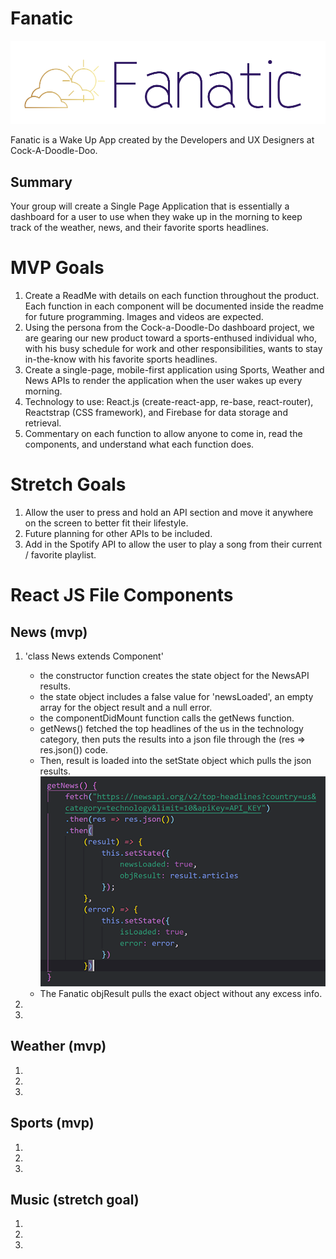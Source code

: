 # Fanatic 
![logo placeholder](src/img/fanatic-logo-5.PNG "Logo placeholder")

Fanatic is a Wake Up App created by the Developers and UX Designers at Cock-A-Doodle-Doo.

## Summary

Your group will create a Single Page Application that is essentially a dashboard for a user to use when they wake up in the morning to keep track of the weather, news, and their favorite sports headlines.

# MVP Goals
1. Create a ReadMe with details on each function throughout the product. Each function in each component will be documented inside the readme for future programming. Images and videos are expected.
1. Using the persona from the Cock-a-Doodle-Do dashboard project, we are gearing our new product toward a sports-enthused individual who, with his busy schedule for work and other responsibilities, wants to stay in-the-know with his favorite sports headlines. 
1. Create a single-page, mobile-first application using Sports, Weather and News APIs to render the application when the user wakes up every morning.
1. Technology to use: React.js (create-react-app, re-base, react-router), Reactstrap (CSS framework), and Firebase for data storage and retrieval.
1. Commentary on each function to allow anyone to come in, read the components, and understand what each function does.


# Stretch Goals
1. Allow the user to press and hold an API section and move it anywhere on the screen to better fit their lifestyle. 
1. Future planning for other APIs to be included.
1. Add in the Spotify API to allow the user to play a song from their current / favorite playlist.

# React JS File Components

## News (mvp)
1. 'class News extends Component'
    - the constructor function creates the state object for the NewsAPI results. 
    - the state object includes a false value for 'newsLoaded', an empty array for the object result and a null error.
    - the componentDidMount function calls the getNews function.
    - getNews() fetched the top headlines of the us in the technology category, then puts the results into a json file through the (res => res.json()) code.
    - Then, result is loaded into the setState object which pulls the json results.
    ![newsapi fetch function](src/img/api-func-img.PNG "newsapi fetch function")
    - The Fanatic objResult pulls the exact object without any excess info.

1. 
1.

## Weather (mvp)
1. 
1. 
1. 

## Sports (mvp)
1. 
1. 
1. 

## Music (stretch goal)
1. 
1. 
1. 

